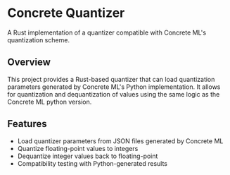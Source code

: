# Concrete Quantizer

A Rust implementation of a quantizer compatible with Concrete ML's quantization scheme.

## Overview

This project provides a Rust-based quantizer that can load quantization parameters generated by Concrete ML's Python implementation. It allows for quantization and dequantization of values using the same logic as the Concrete ML python version.

## Features

- Load quantizer parameters from JSON files generated by Concrete ML
- Quantize floating-point values to integers
- Dequantize integer values back to floating-point
- Compatibility testing with Python-generated results
